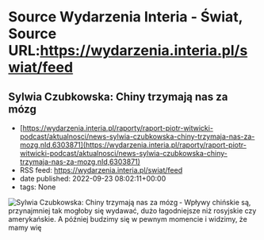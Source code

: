 # Source Wydarzenia Interia - Świat, Source URL:https://wydarzenia.interia.pl/swiat/feed

## Sylwia Czubkowska: Chiny trzymają nas za mózg
 - [https://wydarzenia.interia.pl/raporty/raport-piotr-witwicki-podcast/aktualnosci/news-sylwia-czubkowska-chiny-trzymaja-nas-za-mozg,nId,6303871](https://wydarzenia.interia.pl/raporty/raport-piotr-witwicki-podcast/aktualnosci/news-sylwia-czubkowska-chiny-trzymaja-nas-za-mozg,nId,6303871)
 - RSS feed: https://wydarzenia.interia.pl/swiat/feed
 - date published: 2022-09-23 08:02:11+00:00
 - tags: None

<p><a href="https://wydarzenia.interia.pl/raporty/raport-piotr-witwicki-podcast/aktualnosci/news-sylwia-czubkowska-chiny-trzymaja-nas-za-mozg,nId,6303871"><img align="left" alt="Sylwia Czubkowska: Chiny trzymają nas za mózg" src="https://i.iplsc.com/sylwia-czubkowska-chiny-trzymaja-nas-za-mozg/000G3VP4A7420RUY-C321.jpg" /></a>- Wpływy chińskie są, przynajmniej tak mogłoby się wydawać, dużo łagodniejsze niż rosyjskie czy amerykańskie. A później budzimy się w pewnym momencie i widzimy, że mamy wię
